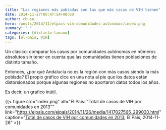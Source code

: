 ```yaml
---
title: "Las regiones más pobladas son las que más casos de VIH tienen"
date: 2014-11-27T00:47:54+00:00
author: chuso
hero: /posts/2014/11/elpais-vih-comunidades-autonomas/index.png
summary: " "
categories: [distinto-tamano]
tags: [el-pais, VIH]
---
```

Un clásico: comparar los casos por comunidades autónomas en números absolutos sin tener en cuenta que las comunidades tienen poblaciones de distinto tamaño.

Entonces, ¿por qué Andalucía no es la región con más casos siendo la más poblada? El propio gráfico dice en una nota al pie que los datos están distorsionados porque algunas regiones no aportaron datos todos los años.

Es decir, un grafico inútil.

{{< figure src="index.png" alt="El País: \"Total de casos de VIH por comunidades en 2013\"" link="https://elpais.com/elpais/2014/11/26/media/1417027565_299030.html" caption="[Total de casos de VIH por comunidades en 2013](https://elpais.com/elpais/2014/11/26/media/1417027565_299030.html), El País, 2014-11-26" >}}
